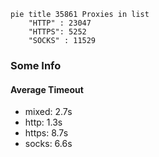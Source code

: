 
```mermaid
pie title 35861 Proxies in list
    "HTTP" : 23047
    "HTTPS": 5252
    "SOCKS" : 11529
```

### Some Info
#### Average Timeout

- mixed: 2.7s
- http: 1.3s
- https: 8.7s
- socks: 6.6s